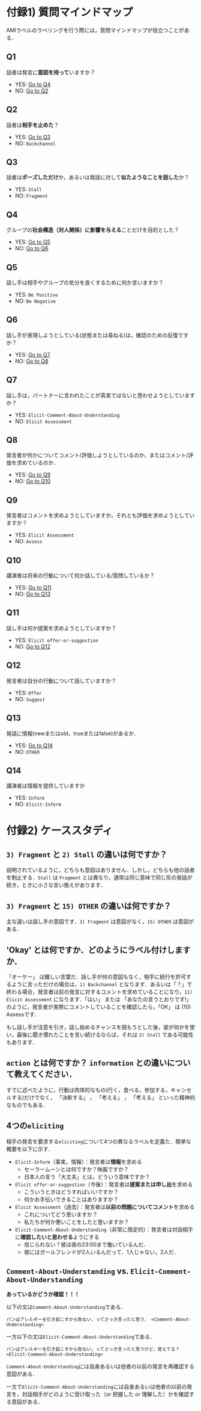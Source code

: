 
# 付録1) 質問マインドマップ
AMIラベルのラベリングを行う際には，質問マインドマップが役立つことがある．

## Q1
話者は発言に**意図を持って**いますか？
- YES: [Go to Q4](#Q4)
- NO: [Go to Q2](#Q2)

## Q2
話者は**相手を止めた**？
- YES: [Go to Q3](#Q3)
- NO: `Backchannel`

## Q3
話者は**ポーズしただけ**か，あるいは発話に対して**似たようなことを話した**か？
- YES: `Stall`
- NO: `Fragment`

## Q4
グループの**社会構造（対人関係）に影響を与える**ことだけを目的とした？
- YES: [Go to Q5](#Q5)
- NO: [Go to Q6](#Q6)

## Q5
話し手は相手やグループの気分を良くするために何か言いますか？
- YES: `Be Positive`
- NO: `Be Negative`

## Q6
話し手が表現しようとしている(状態または尋ねる)は，確認のための反復ですか？
- YES: [Go to Q7](#Q7)
- NO: [Go to Q8](#Q8)

## Q7
話し手は，パートナーに言われたことが真実ではないと思わせようとしていますか？
- YES: `Elicit-Comment-About-Understanding`
- NO: `Elicit Assessment`

## Q8
発言者が何かについてコメント/評価しようとしているのか，またはコメント/評価を求めているのか．
- YES: [Go to Q9](#Q9)
- NO: [Go to Q10](#Q10)

## Q9
発言者はコメントを求めようとしていますか，それとも評価を求めようとしていますか？
- YES: `Elicit Assessment`
- NO: `Assess`

## Q10
講演者は将来の行動について何か話している/質問しているか？
- YES: [Go to Q11](#Q11)
- NO: [Go to Q13](#Q13)

## Q11
話し手は何か提案を求めようとしていますか？
- YES: `Elicit offer-or-suggestion`
- NO: [Go to Q12](#Q12)

## Q12
発言者は自分の行動について話していますか？
- YES: `Offer`
- NO: `Suggest`

## Q13
発話に情報(newまたはold，trueまたはfalse)があるか．
- YES: [Go to Q14](#Q14)
- NO: `OTHER`

## Q14
講演者は情報を提供していますか
- YES: `Inform`
- NO: `Elicit-Inform`


# 付録2) ケーススタディ

## `3) Fragment` と `2) Stall` の違いは何ですか？
説明されているように，どちらも意図はありません．しかし，どちらも他の話者を制止する．`Stall` は `Fragment` とは異なり，通常は同じ意味で同じ形の発話が続き，ときに小さな言い換えがあります． 

## `3) Fragment` と `15) OTHER` の違いは何ですか？ 
主な違いは話し手の意図です．`3) Fragment` は意図がなく，`15) OTHER` は意図がある． 

## 'Okay' とは何ですか．どのようにラベル付けしますか．
「オーケー」 は難しい言葉だ．話し手が何の意図もなく，相手に続行を許可するように言っただけの場合は，`1) Backchannel` となります．あるいは「？」で終わる場合，発言者は前の発言に対するコメントを求めていることになり，`11) Elicit Assessment` になります．「はい」 または 「あなたの言うとおりです!」のように，発言者が実際にコメントしていることを確認したら，「OK」 は (10) Assessです． 

もし話し手が注意を引き，話し始めるチャンスを掴もうとした後，彼が何かを使い，最後に聞き慣れたことを言い続けるならば，それは `2) Stall` である可能性もあります．

## `action` とは何ですか？ `information` との違いについて教えてください．
すでに述べたように，行動は肉体的なもの(行く，食べる，参加する，キャンセルする)だけでなく， 「決断する」 ， 「考える」 ， 「考える」 といった精神的なものでもある． 

## 4つの`eliciting`

相手の発言を要求する`eliciting`について4つの異なるラベルを定義た．簡単な概要を以下に示す．

- `Elicit-Inform`（事実，情報）：発言者は**情報**を求める
    - セーラームーンとは何ですか？映画ですか？
    - 日本人の言う「大丈夫」とは，どういう意味ですか？
- `Elicit offer-or-suggestion`（今後）：発言者は**提案または申し出**を求める
    - こういうときはどうすればいいですか？
    - 何かお手伝いできることはありますか？
- `Elicit Assessment`（過去）：発言者は**以前の問題についてコメント**を求める
    - これについてどう思いますか？
    - 私たちが何か悪いことをしたと思いますか？
- `Elicit-Comment-About-Understanding`（非常に限定的）：発言者は対話相手に**確認したいと思わせる**ようにする
    - 信じられない？彼は夜の23:00まで働いているんだ．
    - 彼にはガールフレンドが2人いるんだって．1人じゃない，2人だ．


## `Comment-About-Understanding` vs. `Elicit-Comment-About-Understanding`

**あっているかどうか確認！！！**

以下の文は`Comment-About-Understanding`である．
```
パンはアレルギーを引き起こすから危ない，ってさっき言ったと思う． <Comment-About-Understanding>
```

一方以下の文は`Elicit-Comment-About-Understanding`である．
```
パンはアレルギーを引き起こすから危ない，ってさっき言ったと思うけど，覚えてる？ <Elicit-Comment-About-Understanding>
```

`Comment-About-Understanding`には自身あるいは他者の以前の発言を再確認する意図がある．

一方で`Elicit-Comment-About-Understanding`には自身あるいは他者の以前の発言を，対話相手がどのように受け取った（or 把握した or 理解した）かを確認する意図がある．